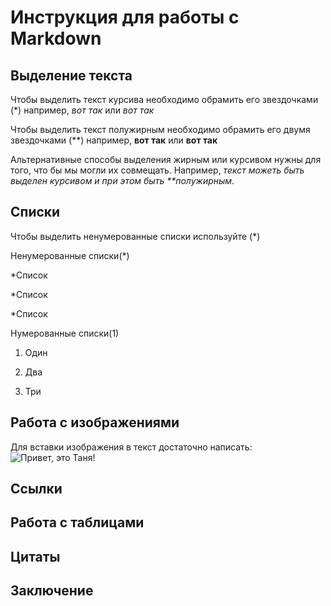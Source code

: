 # Инструкция для работы с Markdown

## Выделение текста

Чтобы выделить текст курсива необходимо обрамить его звездочками (*) например, *вот так* или _вот так_

Чтобы выделить текст полужирным необходимо обрамить его двумя звездочками (**) например, **вот так**
или __вот так__

Альтернативные способы выделения жирным или курсивом нужны для того, что бы мы могли их совмещать. Например, 
_текст можеть быть выделен курсивом и при этом быть **полужирным_.

## Списки
Чтобы выделить ненумерованные списки используйте (*)

Ненумерованные списки(*)

*Список

*Список

*Список

Нумерованные списки(1)

1. Один

2. Два

3. Три

## Работа с изображениями

Для вставки изображения в текст достаточно написать:
![Привет, это Таня!](%D0%A2%D0%B0%D0%BD%D1%8F.jpg)

## Ссылки

## Работа с таблицами

## Цитаты

## Заключение